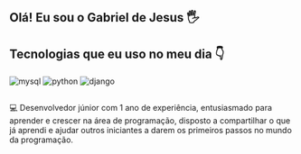 ## Olá! Eu sou o Gabriel de Jesus 🖐

## Tecnologias que eu uso no meu dia 👇 

<div style="display: inline_block">
  <img align="center" alt="mysql" src="https://img.shields.io/badge/MySQL-00000F?style=for-the-badge&logo=mysql&logoColor=white" />
  <img align="center" alt="python" src="https://img.shields.io/badge/Python-14354C?style=for-the-badge&logo=python&logoColor=white" />
  <img align="center" alt="django" src="https://img.shields.io/badge/Django-092E20?style=for-the-badge&logo=django&logoColor=white" />

## 
💻 Desenvolvedor júnior com 1 ano de experiência, entusiasmado para aprender e crescer na área de programação, disposto a compartilhar o que já aprendi e ajudar outros iniciantes a darem os primeiros passos no mundo da programação.


